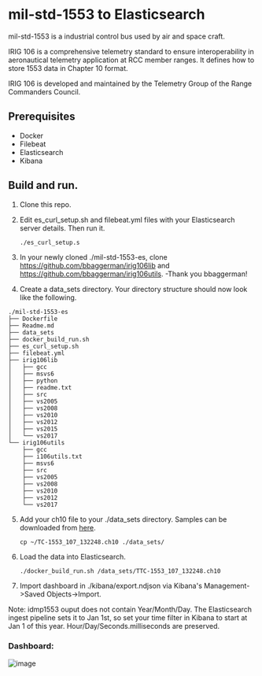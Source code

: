 # mil-std-1553 to Elasticsearch

mil-std-1553 is a industrial control bus used by air and space craft.

IRIG 106 is a comprehensive telemetry standard to ensure interoperability in aeronautical telemetry application at RCC member ranges. It defines how to store 1553 data in Chapter 10 format.

IRIG 106 is developed and maintained by the Telemetry Group of the Range Commanders Council.

## Prerequisites
* Docker
* Filebeat
* Elasticsearch
* Kibana

## Build and run.

1. Clone this repo.
2. Edit es_curl_setup.sh and filebeat.yml files with your Elasticsearch server details. Then run it.
   
   ```./es_curl_setup.s```
3. In your newly cloned ./mil-std-1553-es, clone  https://github.com/bbaggerman/irig106lib and https://github.com/bbaggerman/irig106utils. -Thank you bbaggerman!
4. Create a data_sets directory. Your directory structure should now look like the following.
```
./mil-std-1553-es
├── Dockerfile
├── Readme.md
├── data_sets
├── docker_build_run.sh
├── es_curl_setup.sh
├── filebeat.yml
├── irig106lib
│   ├── gcc
│   ├── msvs6
│   ├── python
│   ├── readme.txt
│   ├── src
│   ├── vs2005
│   ├── vs2008
│   ├── vs2010
│   ├── vs2012
│   ├── vs2015
│   └── vs2017
└── irig106utils
    ├── gcc
    ├── i106utils.txt
    ├── msvs6
    ├── src
    ├── vs2005
    ├── vs2008
    ├── vs2010
    ├── vs2012
    └── vs2017
```
5. Add your ch10 file to your ./data_sets directory. Samples can be downloaded from [here](http://www.irig106.org/wiki/sample_data_files).

   ```cp ~/TC-1553_107_132248.ch10 ./data_sets/```

6. Load the data into Elasticsearch.

   ```./docker_build_run.sh /data_sets/TTC-1553_107_132248.ch10```

7. Import dashboard in ./kibana/export.ndjson via Kibana's Management->Saved Objects->Import.

Note: idmp1553 ouput does not contain Year/Month/Day. The Elasticsearch ingest pipeline sets it to Jan 1st, so set your time filter in Kibana to start at Jan 1 of this year. Hour/Day/Seconds.milliseconds are preserved.

###  Dashboard:

![image](screenshot.jpg)
